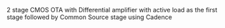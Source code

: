 2 stage CMOS OTA with Differential amplifier with active load as the first stage followed by Common Source stage using Cadence
